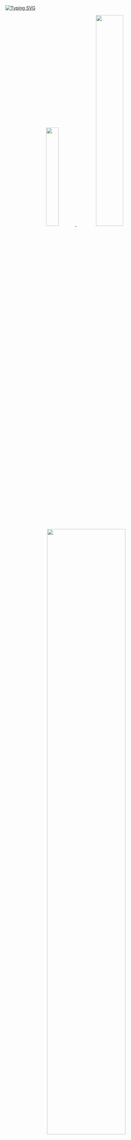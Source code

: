 [![Typing SVG](https://readme-typing-svg.demolab.com?font=Bebas+Neue&size=220&duration=2000&pause=500&color=5594F0&background=FFFFFF00&center=true&vCenter=true&multiline=true&random=false&width=4350&height=700&lines=Anywhere%2C+Anything%2C+Adaptable;Server+Devloper%2C+Pahn+Younghwan)](https://git.io/typing-svg)


<div align = "center">
<a href="https://github.com/anuraghazra/github-readme-stats">
    <img src="https://github-readme-stats.vercel.app/api/top-langs/?username=lopahn2&layout=donut&show_icons=true&theme=material-palenight&hide_border=true&bg_color=20232a&icon_color=58A6FF&text_color=fff&title_color=58A6FF&count_private=true&hide=javascript,html,css,typescript,dart,python" width=28% />
</a>    
<a href="https://github.com/anuraghazra/github-readme-stats">
  <img src="https://github-readme-stats.vercel.app/api?username=lopahn2&show_icons=true&theme=material-palenight&hide_border=true&bg_color=20232a&icon_color=58A6FF&text_color=fff&title_color=58A6FF&count_private=true" width=41% />
</a>
<a href="https://github.com/ashutosh00710/github-readme-activity-graph">
    <img src="https://github-readme-activity-graph.vercel.app/graph?username=lopahn2&theme=react-dark&bg_color=20232a&hide_border=true&line=58A6FF&color=58A6FF" width=69.5%/>
</a>
</div>




---



#### <p align = "center">being studied</p>


<p align="center">
    <img alt="Github" src="https://img.shields.io/badge/Github-ffffff.svg?&style=for-the-badge&logo=Github&logoColor=181717"/>
    <img alt="Linux" src="https://img.shields.io/badge/Linux-ffffff.svg?&style=for-the-badge&logo=Linux&logoColor=FCC624"/>
    <img alt="JS" src="https://img.shields.io/badge/JavaScript-ffffff.svg?&style=for-the-badge&logo=JavaScript&logoColor=F7DF1E"/>
    <img alt="Java" src="https://img.shields.io/badge/Java-ffffff.svg?&style=for-the-badge&logo=Java&logoColor=FFCA28"/>
    <img alt="Python" src="https://img.shields.io/badge/Python-ffffff.svg?&style=for-the-badge&logo=Python&logoColor=#3776AB"/>
    <img alt="Solidity" src="https://img.shields.io/badge/Solidity-ffffff.svg?&style=for-the-badge&logo=Ethereum&logoColor=363636"/>
    <img alt="Socket.io" src="https://img.shields.io/badge/Socket.io-ffffff.svg?&style=for-the-badge&logo=Socket.io&logoColor=#010101"/>
    <img alt="Docker" src ="https://img.shields.io/badge/Docker-ffffff.svg?&style=for-the-badge&logo=Docker&logoColor=#2496ED"/>
    <img alt="Kubernetes" src="https://img.shields.io/badge/Kubernetes-ffffff.svg?&style=for-the-badge&logo=Kubernetes&logoColor=#326CE5"/>
    <img alt="Node.js" src="https://img.shields.io/badge/Node.js-ffffff.svg?&style=for-the-badge&logo=Node.js&logoColor=339933"/>
    <img alt="Spring" src="https://img.shields.io/badge/Spring-ffffff.svg?&style=for-the-badge&logo=Spring&logoColor=6DB33F"/>
    <img alt="Firebase" src="https://img.shields.io/badge/Firebase-ffffff.svg?&style=for-the-badge&logo=Firebase&logoColor=#FFCA28"/>
    <img alt="MySql" src="https://img.shields.io/badge/MySql-ffffff.svg?&style=for-the-badge&logo=MySql&logoColor=#4479A1"/>
    <img alt="MongoDB" src="https://img.shields.io/badge/MongoDB-ffffff.svg?&style=for-the-badge&logo=MongoDB&logoColor=47A248"/>
    <img alt="AWS Cloud9" src="https://img.shields.io/badge/AWS%20Cloud9-ffffff.svg?&style=for-the-badge&logo=Amazon&logoColor=232F3E"/>
    <img alt="Amazon ECR" src="https://img.shields.io/badge/Amazon%20ECR-ffffff.svg?&style=for-the-badge&logo=Amazon&logoColor=232F3E"/>
    <img alt="Amazon EFS" src="https://img.shields.io/badge/Amazon%20EFS-ffffff.svg?&style=for-the-badge&logo=Amazon&logoColor=232F3E"/>
    <img alt="Amazon RDS" src="https://img.shields.io/badge/Amazon%20RDS-ffffff.svg?&style=for-the-badge&logo=Amazon&logoColor=232F3E"/>
    <img alt="Amazon VPC" src="https://img.shields.io/badge/Amazon%20VPC-ffffff.svg?&style=for-the-badge&logo=Amazon&logoColor=232F3E"/>
    <img alt="Amazon S3" src="https://img.shields.io/badge/Amazon%20S3-ffffff.svg?&style=for-the-badge&logo=Amazon&logoColor=232F3E"/>
    <img alt="Amazon Route 53" src="https://img.shields.io/badge/Amazon%20Route%2053-ffffff.svg?&style=for-the-badge&logo=Amazon&logoColor=232F3E"/>
    <img alt="Amazon EC2" src="https://img.shields.io/badge/Amazon%20EC2-ffffff.svg?&style=for-the-badge&logo=Amazon&logoColor=232F3E"/>
    <img alt="Amazon EKS" src="https://img.shields.io/badge/Amazon%20EKS-ffffff.svg?&style=for-the-badge&logo=Amazon&logoColor=232F3E"/>
    <img alt="Terraform" src="https://img.shields.io/badge/Terraform-ffffff.svg?&style=for-the-badge&logo=Terraform&logoColor=7B42BC"/>
    <img alt="Kafka" src="https://img.shields.io/badge/Kafka-ffffff.svg?&style=for-the-badge&logo=ApacheKafka&logoColor=231F20"/>
</p>


---
  
#### <p align = "center">be learning</p>
<p align = "center"> <img alt="TypeScript" src ="https://img.shields.io/badge/TypeScript-ffffff.svg?&style=for-the-badge&logo=TypeScript&logoColor=#3178C6"/> <img alt="Go" src ="https://img.shields.io/badge/Go-ffffff.svg?&style=for-the-badge&logo=Go&logoColor=#00ADD8"/> <img alt="Microservices Architecture" src="https://img.shields.io/badge/Microservices%20Architecture-ffffff.svg?&style=for-the-badge"/>
    <img alt="CQRS" src="https://img.shields.io/badge/CQRS-ffffff.svg?&style=for-the-badge"/></p>

  
---




### I am...

- 🌱 서울과학기술대학교 IT&Management 전공
- 🎿 서울과학기술대학교 **`SKI TEAM`**
- 😎 SW 마에스트로 14기 연수생

### I did...

- ITM 8대 🍔인앤아웃🍔 학생회 **`사무부원`**
- ITM 9대 💨위잉위잉💨 학생회 **`홍보부장`**
- 한국대학스키연맹🎿 73대 **`회계팀 임원`**
- 서울과학기술대학교 SKI TEAM🎿 **`주장`**
- 통신소대 🖥 **`전산병`**
- GDSC Solution Challenge Top100 백엔드 개발 참여
- 군 장병 공개SW 해커톤 육군참모총장상 수상
- 제 2작전 사령부 군 작전지역 대시보드 여단장 표창장 수상
- 대구시청주관 ABB 블록체인 메이커톤 최우수상 수상


### I did for my career...

- for CS and Algorithm stydy - [꿈꾸는 개발자의 꿈들](https://hwanywillbe.tistory.com/)
- for Sharing Posting - [Posting-StudyGroup](https://github.com/posting-study/Hwany_Posting)
- serving in the Military - [군부대 작전지역 Dashboard](https://hwanywillbe.tistory.com/125?category=888678)
- Open Source Hackathon - [군장병공개SW 해커톤](https://github.com/osamhack2022-v2/CLOUD_APP_IOT_KeepYourEndeavor_Moment)
- GDSC Solution Challenge - [비대면 AI 감독관 스터디 플랫폼](https://github.com/S-gether)
- SW Maestro Suite - [블록체인 스마트컨트랙트 계약서 기반 스터디 플렛폼](https://github.com/SWM-TheDreaming)
- ABB Block Chain Makerthon - [대구시청 블록체인 기반 실시간 AED 재고 조사 및 관리자 dApp 개발](https://github.com/ABB-hack-moment)
- Tech. Blog - [개발자의 기록장](https://velog.io/@lopahn2)





